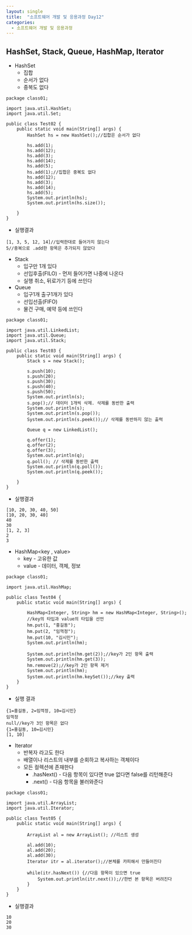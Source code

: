 ```yaml
---
layout: single
title:  "소프트웨어 개발 및 응용과정 Day12"
categories:
  - 소프트웨어 개발 및 응용과정
---
```


## HashSet, Stack, Queue, HashMap, Iterator

* HashSet
  * 집합
  * 순서가 없다
  * 중복도 없다

```
package class01;

import java.util.HashSet;
import java.util.Set;

public class Test02 {
	public static void main(String[] args) {
		HashSet hs = new HashSet();//집합은 순서가 없다

		hs.add(1);
		hs.add(12);
		hs.add(3);
		hs.add(14);
		hs.add(5);
		hs.add(1);//집합은 중복도 없다
		hs.add(12);
		hs.add(3);
		hs.add(14);
		hs.add(5);
		System.out.println(hs);
		System.out.println(hs.size());
		
	}
}
```

* 실행결과

```
[1, 3, 5, 12, 14]//입력한대로 들어가지 않는다
5//중복으로 .add한 항목은 추가되지 않았다
```

* Stack
  * 입구만 1개 있다
  * 선입후출(FILO) - 먼저 들어가면 나중에 나온다
  * 실행 취소, 뒤로가기 등에 쓰인다
* Queue
  * 입구1개 출구1개가 있다
  * 선입선출(FIFO)
  * 물건 구매, 예약 등에 쓰인다

```
package class01;

import java.util.LinkedList;
import java.util.Queue;
import java.util.Stack;

public class Test03 {
	public static void main(String[] args) {
		Stack s = new Stack();

		s.push(10);
		s.push(20);
		s.push(30);
		s.push(40);
		s.push(50);
		System.out.println(s);
		s.pop();// 데이터 1개씩 삭제. 삭제를 동반한 출력
		System.out.println(s);
		System.out.println(s.pop());
		System.out.println(s.peek());// 삭제를 동반하지 않는 출력

		Queue q = new LinkedList();

		q.offer(1);
		q.offer(2);
		q.offer(3);
		System.out.println(q);
		q.poll(); // 삭제를 동반한 출력
		System.out.println(q.poll());
		System.out.println(q.peek());

	}
}
```

* 실행결과

```
[10, 20, 30, 40, 50]
[10, 20, 30, 40]
40
30
[1, 2, 3]
2
3
```

* HashMap<key , value>
  * key - 고유한 값
  * value - 데이터, 객체, 정보

```
package class01;

import java.util.HashMap;

public class Test04 {
	public static void main(String[] args) {
	
		HashMap<Integer, String> hm = new HashMap<Integer, String>();
		//key의 타입과 value의 타입을 선언
		hm.put(1, "홍길동");
		hm.put(2, "임꺽정");
		hm.put(10, "김시민");
		System.out.println(hm);
		
		System.out.println(hm.get(2));//key가 2인 항목 출력
		System.out.println(hm.get(3));
		hm.remove(2);//key가 2인 항목 제거
		System.out.println(hm);
		System.out.println(hm.keySet());//key 출력
	}
}
```

* 실행 결과

```
{1=홍길동, 2=임꺽정, 10=김시민}
임꺽정
null//key가 3인 항목은 없다
{1=홍길동, 10=김시민}
[1, 10]
```

* Iterator
  * 반복자 라고도 한다
  * 배열이나 리스트의 내부를 순회하고 복사하는 객체이다
  * 모든 컬렉션에 존재한다
    * .hasNext() - 다음 항목이 있다면 true 없다면 false를 리턴해준다
    * .next() - 다음 항목을 불러와준다

```
package class01;

import java.util.ArrayList;
import java.util.Iterator;

public class Test05 {
	public static void main(String[] args) {

		ArrayList al = new ArrayList(); //리스트 생성
		
		al.add(10);
		al.add(20);
		al.add(30);
		Iterator itr = al.iterator();//본체를 카피해서 만들어진다
		
		while(itr.hasNext()) {//다음 항목이 있으면 true
			System.out.println(itr.next());//한번 본 항목은 버려진다
		}
	}
}
```

* 실행결과

```
10
20
30
```



